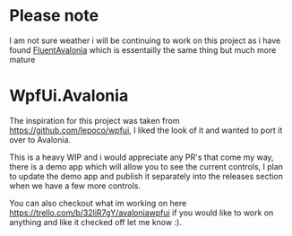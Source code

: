 # Please note

I am not sure weather i will be continuing to work on this project as i have found [FluentAvalonia](https://github.com/amwx/FluentAvalonia) which is essentailly the same thing but much more mature

# WpfUi.Avalonia

The inspiration for this project was taken from https://github.com/lepoco/wpfui, I liked the look of it and wanted to
port it over to Avalonia.

This is a heavy WIP and i would appreciate any PR's that come my way, there is a demo app which will allow you to see
the current controls, I plan to update the demo app and publish it separately into the releases section when we have a
few more controls.

You can also checkout what im working on here https://trello.com/b/32liR7gY/avaloniawpfui if you would like to work on
anything and like it checked off let me know :).
